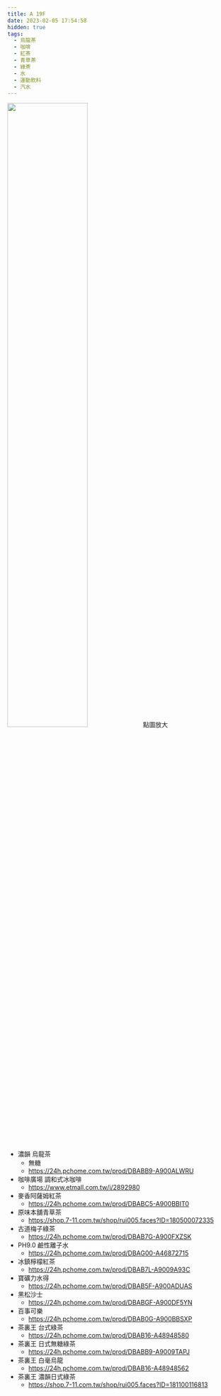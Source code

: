 ```yaml
---
title: A 19F
date: 2023-02-05 17:54:58
hidden: true
tags:
  - 烏龍茶
  - 咖啡
  - 紅茶
  - 青草茶
  - 綠茶
  - 水
  - 運動飲料
  - 汽水
---
```

<img src="/img/A19F.jpg" width="60%">
點圖放大

- 濃韻 烏龍茶
  - 無糖
  - https://24h.pchome.com.tw/prod/DBABB9-A900ALWRU
- 咖啡廣場 調和式冰咖啡
  - https://www.etmall.com.tw/i/2892980
- 麥香阿薩姆紅茶
  - https://24h.pchome.com.tw/prod/DBABC5-A900BBIT0
- 原味本舖青草茶
  - https://shop.7-11.com.tw/shop/rui005.faces?ID=180500072335
- 古道梅子綠茶
  - https://24h.pchome.com.tw/prod/DBAB7G-A900FXZSK
- PH9.0 鹼性離子水
  - https://24h.pchome.com.tw/prod/DBAG00-A46872715
- 冰鎮檸檬紅茶
  - https://24h.pchome.com.tw/prod/DBAB7L-A9009A93C
- 寶礦力水得
  - https://24h.pchome.com.tw/prod/DBAB5F-A900ADUAS
- 黑松沙士
  - https://24h.pchome.com.tw/prod/DBABGF-A900DF5YN
- 百事可樂
  - https://24h.pchome.com.tw/prod/DBAB0G-A900BBSXP
- 茶裏王 台式綠茶
  - https://24h.pchome.com.tw/prod/DBAB16-A48948580
- 茶裏王 日式無糖綠茶
  - https://24h.pchome.com.tw/prod/DBABB9-A9009TAPJ
- 茶裏王 白毫烏龍
  - https://24h.pchome.com.tw/prod/DBAB16-A48948562
- 茶裏王 濃韻日式綠茶
  - https://shop.7-11.com.tw/shop/rui005.faces?ID=181100116813